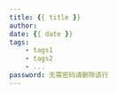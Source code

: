 ```yaml
---
title: {{ title }}
author: 
date: {{ date }}
tags: 
    - tags1
    - tags2
    - ...
password: 无需密码请删除该行
---
```


